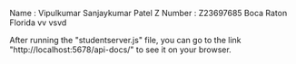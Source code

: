 Name : Vipulkumar Sanjaykumar Patel
Z Number : Z23697685
Boca Raton
Florida
vv
vsvd

After running the "studentserver.js" file, you can go to the link "http://localhost:5678/api-docs/" to see it on your browser.


